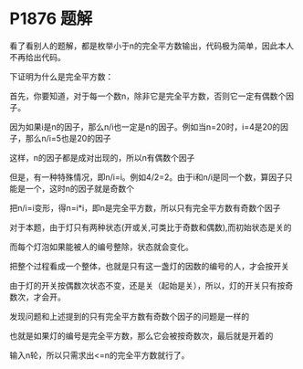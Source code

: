 # P1876 题解

看了看别人的题解，都是枚举小于n的完全平方数输出，代码极为简单，因此本人不再给出代码。

下证明为什么是完全平方数：

首先，你要知道，对于每一个数n，除非它是完全平方数，否则它一定有偶数个因子。

因为如果i是n的因子，那么n/i也一定是n的因子。例如当n=20时，i=4是20的因子，那么n/i=5也是20的因子

这样，n的因子都是成对出现的，所以n有偶数个因子

但是，有一种特殊情况，即n/i=i。例如4/2=2。由于i和n/i是同一个数，算因子只能是一个，这时n的因子就是奇数个

把n/i=i变形，得n=i\*i，即n是完全平方数，所以只有完全平方数有奇数个因子

对于本题，由于灯只有两种状态(开或关,可类比于奇数和偶数),而初始状态是关的

而每个灯泡如果能被人的编号整除，状态就会变化。

把整个过程看成一个整体，也就是只有这一盏灯的因数的编号的人，才会按开关

由于灯的开关按偶数次状态不变，还是关（起始是关），所以，灯的开关只有按奇数次，才会开。

发现问题和上述提到的只有完全平方数有奇数个因子的问题是一样的

也就是如果灯的编号是完全平方数，那么它会被按奇数次，最后就是开着的

输入n轮，所以只需求出<=n的完全平方数就行了。
